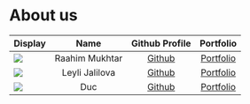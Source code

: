 # About us

Display |      Name      | Github Profile | Portfolio 
--------|:--------------:|:--------------:|:---------:
![](https://via.placeholder.com/100.png?text=Photo) | Raahim Mukhtar | [Github](https://github.com/mukhtarcal) | [Portfolio](docs/team/johndoe.md)
![](https://via.placeholder.com/100.png?text=Photo) | Leyli Jalilova| [Github](https://github.com/ljalilova) | [Portfolio](docs/team/leylijalilova.md)
![](https://via.placeholder.com/100.png?text=Photo) |   Duc    |          [Github](https://github.com/k1b1t0)           | [Portfolio](docs/team/johndoe.md)

